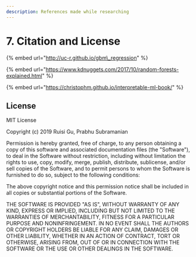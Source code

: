 ```yaml
---
description: References made while researching
---
```


# 7. Citation and License



{% embed url="http://uc-r.github.io/gbm\_regression" %}

{% embed url="https://www.kdnuggets.com/2017/10/random-forests-explained.html" %}

{% embed url="https://christophm.github.io/interpretable-ml-book/" %}

## License

MIT License

Copyright \(c\) 2019 Ruisi Gu, Prabhu Subramanian

Permission is hereby granted, free of charge, to any person obtaining a copy of this software and associated documentation files \(the "Software"\), to deal in the Software without restriction, including without limitation the rights to use, copy, modify, merge, publish, distribute, sublicense, and/or sell copies of the Software, and to permit persons to whom the Software is furnished to do so, subject to the following conditions:

The above copyright notice and this permission notice shall be included in all copies or substantial portions of the Software.

THE SOFTWARE IS PROVIDED "AS IS", WITHOUT WARRANTY OF ANY KIND, EXPRESS OR IMPLIED, INCLUDING BUT NOT LIMITED TO THE WARRANTIES OF MERCHANTABILITY, FITNESS FOR A PARTICULAR PURPOSE AND NONINFRINGEMENT. IN NO EVENT SHALL THE AUTHORS OR COPYRIGHT HOLDERS BE LIABLE FOR ANY CLAIM, DAMAGES OR OTHER LIABILITY, WHETHER IN AN ACTION OF CONTRACT, TORT OR OTHERWISE, ARISING FROM, OUT OF OR IN CONNECTION WITH THE SOFTWARE OR THE USE OR OTHER DEALINGS IN THE SOFTWARE.

